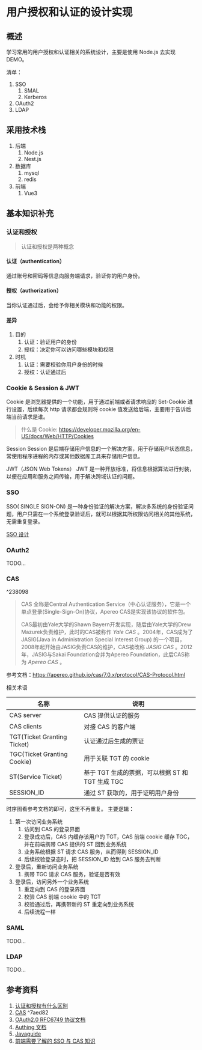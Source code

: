 # 用户授权和认证的设计实现

## 概述

学习常用的用户授权和认证相关的系统设计，主要是使用 Node.js 去实现 DEMO。


清单：
1. SSO
   1. SMAL
   2. Kerberos
2. OAuth2
3. LDAP

## 采用技术栈
1. 后端
   1. Node.js
   2. Nest.js
2. 数据库
   1. mysql
   2. redis
3. 前端
   1. Vue3


## 基本知识补充

### 认证和授权

> 认证和授权是两种概念
#### 认证（authentication）
通过账号和密码等信息向服务端请求，验证你的用户身份。
#### 授权（authorization）
当你认证通过后，会给予你相关模块和功能的权限。
#### 差异
1. 目的
	1. 认证：验证用户的身份
	2. 授权：决定你可以访问哪些模块和权限
2. 时机
	1. 认证：需要校验你用户身份的时候
	2. 授权：认证通过后


### Cookie & Session & JWT
Cookie 是浏览器提供的一个功能，用于通过前端或者请求响应的 Set-Cookie 进行设置，后续每次 http 请求都会规则将 cookie 值发送给后端，主要用于告诉后端当前请求是谁。
> 什么是 Cookie: https://developer.mozilla.org/en-US/docs/Web/HTTP/Cookies

Session
Session 是后端存储用户信息的一个解决方案，用于存储用户状态信息，常使用程序进程的内存或其他数据库工具来存储用户信息。

JWT（JSON Web Tokens）
JWT 是一种开放标准，将信息根据算法进行封装，以便在应用和服务之间传输，用于解决跨域认证的问题。

### SSO
SSO( SINGLE SIGN-ON) 是一种身份验证的解决方案，解决多系统的身份验证问题，用户只需在一个系统登录验证后，就可以根据其所权限访问相关的其他系统，无需重复登录。

[SSO 设计](sso-cas/README.md)

### OAuth2
TODO...
### CAS

^238098

> CAS 全称是Central Authentication Service（中心认证服务），它是一个单点登录(Single-Sign-On)协议，Apereo CAS是实现该协议的软件包。
> 
> CAS最初由Yale大学的Shawn Bayern开发实现，随后由Yale大学的Drew Mazurek负责维护，此时的CAS被称作 _Yale CAS_ 。2004年，CAS成为了JASIG(Java in Administration Special Interest Group) 的一个项目，2008年起开始由JASIG负责CAS的维护，CAS被改称 _JASIG CAS_ 。2012年，JASIG与Sakai Foundation合并为Apereo Foundation，此后CAS称为 _Apereo CAS_ 。

参考文档：https://apereo.github.io/cas/7.0.x/protocol/CAS-Protocol.html

相关术语

| 名称                          | 说明                                |
| --------------------------- | --------------------------------- |
| CAS server                  | CAS 提供认证的服务                       |
| CAS clients                 | 对接 CAS 的客户端                       |
| TGT(Ticket Granting Ticket) | 认证通过后生成的票证                        |
| TGC(Ticket Granting Cookie) | 用于关联 TGT 的 cookie                 |
| ST(Service Ticket)          | 基于 TGT 生成的票据，可以根据 ST 和 TGT 生成 TGC |
| SESSION_ID                  | 通过 ST 获取的，用于证明用户身份                |

时序图看参考文档的即可，这里不再重复。
主要逻辑：
1. 第一次访问业务系统
	1. 访问到 CAS 的登录界面
	2. 登录成功后，CAS 内缓存该用户的 TGT，CAS 前端 cookie 缓存 TGC，并在前端携带 CAS 提供的 ST 回到业务系统
	3. 业务系统根据 ST 请求 CAS 服务，从而得到 SESSION_ID
	4. 后续校验登录态时，把 SESSION_ID 给到 CAS 服务去判断
2. 登录后，重新访问业务系统
	1. 携带 TGC 请求 CAS 服务，验证是否有效
3. 登录后，访问另外一个业务系统
	1. 重定向到 CAS 的登录界面
	2. 校验 CAS 前端 cookie 中的 TGT
	3. 校验通过后，再携带新的 ST 重定向到业务系统
	4. 后续流程一样

### SAML
TODO...
### LDAP
TODO...

## 参考资料
1. [认证和授权有什么区别](https://www.freecodecamp.org/chinese/news/whats-the-difference-between-authentication-and-authorisation/)
2. [CAS](https://apereo.github.io/cas/7.0.x/protocol/CAS-Protocol.html) ^7aed82
3. [OAuth2.0 RFC6749 协议文档](https://rfc2cn.com/rfc6749.html)
4. [Authing 文档](https://docs.authing.cn/v2/concepts/authentication-vs-authorization.html)
5. [Javaguide](https://javaguide.cn/system-design/security/basis-of-authority-certification.html)
6. [前端需要了解的 SSO 与 CAS 知识](https://juejin.cn/post/6844903509272297480)
